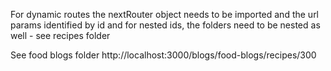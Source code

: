 For dynamic routes the nextRouter object needs to be imported and the url params identified by id and for nested ids, the folders need to be nested as well - see recipes folder

See food blogs folder
http://localhost:3000/blogs/food-blogs/recipes/300
